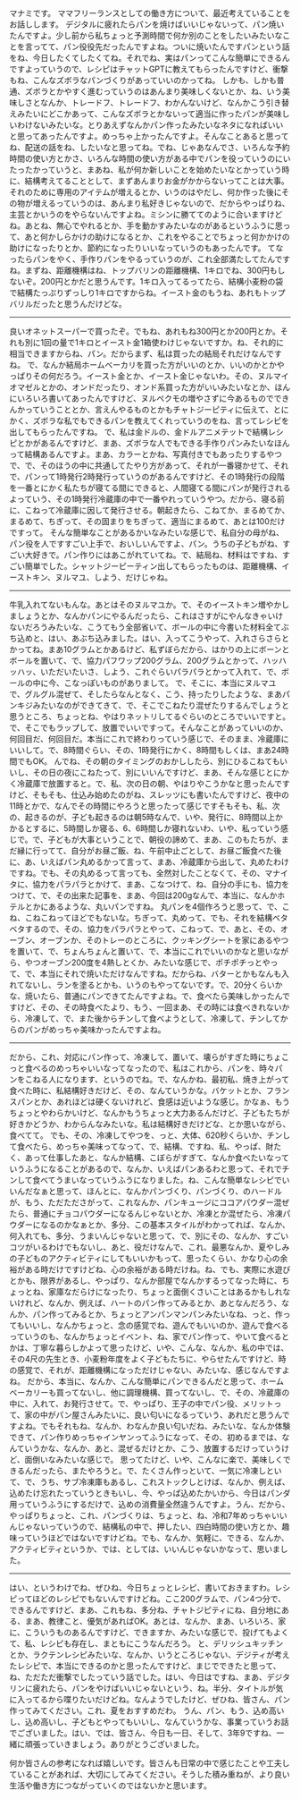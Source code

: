 マナミです。
ママフリーランスとしての働き方について、最近考えていることをお話しします。
デジタルに疲れたらパンを焼けばいいじゃないって、パン焼いたんですよ。少し前から私ちょっと予測時間で何か別のことをしたいみたいなことを言ってて、パン役役先だったんですよね。ついに焼いたんですパンという話をね、今日したくてしたくてね。それでね、実はパンってこんな簡単にできるんですよっていうので、レシピはチャットGPTに教えてもらったんですけど、衝撃もね、こんなズボラなパンづくりがあっていいのかってね。
しかも、しかも普通、ズボラとかやすく進むっていうのはあんまり美味しくないとか、ね、いう美味しさとなんか、トレードフ、トレードフ、わかんないけど、なんかこう引き替えみたいにどこかあって、こんなズボラとかないって適当に作ったパンが美味しいわけないみたいな。とりあえずなんかパン作ったみたいなネタになればいいと思ってあったんですよ。めっちゃ上かったんですよ。そんなことあると思ってね、配送の話をね、したいなと思ってね。でね、じゃあなんでさ、いろんな予約時間の使い方とかさ、いろんな時間の使い方がある中でパンを役っていうのにいたったかっていうと、まあね、私が何か新しいことを始めたいなとかっていう時に、結構考えてることとして、まずあんまりお金がかからないってことは大事。
それのために専用のアイテムが増えるとか、いうのはやだし、何か作った後にその物が増えるっていうのは、あんまり私好きじゃないので、だからやっぱりね、主芸とかいうのをやらないんですよね。ミシンに勝ててのように合いますけどね。あとね、無心でやれるとか、手を動かすみたいなのがあるというふうに思って、あと何かしらかけの助けになるとか、これをやることでちょっと何かかけの助けになったりとか、節約になったりいいなっていうのもあったんです。
てなったらパンをやく、手作りパンをやるっていうのが、これ全部満たしてたんですね。まずね、距離機構はね、トップバリンの距離機構、1キロでね、300円もしないぞ。200円とかだと思うんです。1キロ入ってるってたら、結構小麦粉の袋で結構たっぷりずっしり1キロですからね。イースト金のもうね、あれもトップバリルだったと思うんだけどな。

---------------

良いオネットスーパーで買ったぞ。でもね、あれもね300円とか200円とか。それも別に1回の量で1キロとイースト金1箱使わけじゃないですか。ね、それ的に相当できますからね、パン。だからまず、私は買ったの結局それだけなんですね。
で、なんか結局ホームベーカリを買った方がいいのとか、いいのかとかやっぱりその何だろう。イースト金とか、イースト金じゃないわ。その、ヌルマイオマゼルとかの、オンドだったり、オンド系買った方がいいみたいなとか、ほんにいろいろ書いてあったんですけど、ヌルペクモの増やさずに今あるものでできんかっていうこととか、言えんやるものとかもチャトジーピティに伝えて、とにかく、ズボラな私でもできるパンを教えてくれっていうのをね、言ってレシピを出してもらったんですね。
で、私は金ドルの、金ドルアニメテットで結構レシピとかがあるんですけど、まあ、ズボラな人でもできる手作りパンみたいなほんって結構あるんですよ。まあ、カラーとかね、写真付きでもあったりするやつで、で、そのほうの中に共通してたやり方があって、それが一番寝かせて、それで、パンって1時発行2時発行っていうのがあるんですけど、その1時発行の段階を一番とにかく私たちが寝てる間にできると、人間寝てる間にパンが発行されるよっていう、その1時発行冷蔵庫の中で一番やれっていうやつ。だから、寝る前に、こねって冷蔵庫に因して発行させる。朝起きたら、こねてか、まるめてか、まるめて、ちぎって、その固まりをちぎって、適当にまるめて、あとは100だけですって。
そんな簡単なことがあるかいなみたいな感じで、私自分の母がね、パン役を人ですすごい上手で、おいしいんですよ、パン。うちの子どもがね、すごい大好きで。パン作りにはあこがれていてね。で、結局ね、材料はですね、すごい簡単でした。シャットジーピーティン出してもらったものは、距離機構、イーストキン、ヌルマユ、しよう、だけじゃね。

---------------

牛乳入れてないもんな。あとはそのヌルマユか。で、そのイーストキン増やかしましょうとか、なんかパンにやるんだったら、これはさすがにやんなきゃいけないだろうみたいな、こうてもう全部省いて、ボールの中に今書いた材料全てぶち込めと、はい、あぶち込みました。はい、入ってこうやって、入れさらさらとかってね。まあ10グラムとかあるけど、私ずぼらだから、はかりの上にボーンとボールを置いて、で、協力パフワップ200グラム、200グラムとかって、ハッハッハッ、いただいたいさ、しよう、これぐらいパラパラとかって入れて、で、ボールの中に今、こなっぽいものがありまして。
で、そこに、本当にヌルマユで、グルグル混ぜて、そしたらなんとなく、こう、持ったりしたような、まあパンキジみたいなのができてきて、で、そこでこねたり混ぜたりするんでしょうと思うところ、ちょっとね、やはりネットリしてるぐらいのところでいいですと。で、そこでもラップして、放置でいいですって。そんなことがあっていいのか、何回目だ、何回目だ。本当にこれで終わりっていう感じで、そのまま、冷蔵庫にいいして。で、8時間ぐらい、その、1時発行にかく、8時間もしくは、まあ24時間でもOK。
んでね、その朝のタイミングのおかししたら、別にひるこねてもいいし、その日の夜にこねたって、別にいいんですけど、まあ、そんな感じとにかく冷蔵庫で放置すると。で、私、次の日の朝、やはりやこうかなと思ったんですけど、そもそも、仕込み始めたのがね、スレッツにも書いたんですけど、夜中の11時とかで、なんでその時間にやろうと思ったって感じですそもそも、私、次の、起きるのが、子ども起きるのは朝5時なんで、いや、発行に、8時間以上かかるとするに、5時間しか寝る、6、6時間しか寝れないわ、いや、私っていう感じで。で、子どもが大事ということで、朝役の諦めて、まあ、このもたちが、まだ縁に行ってて、自分がお昼ご飯、ね、午前中止ごとして、お昼ご飯食べた後に、あ、いえばパン丸めるかって言って、まあ、冷蔵庫から出して、丸めたわけですね。でも、その丸めるって言っても、全然対したことなくて、その、マナイタに、協力をパラパラとかけて、まあ、こなつけて、ね、自分の手にも、協力をつけて、で、その出来た記事を、まあ、今回は200gなんで、本当に、なんかホテルとかにあるような、丸いパンですね。
丸パンを4個作ろうと思って、で、こね、こねこねってほどでもないな。ちぎって、丸めって、でも、それを結構ベタベタするので、その、協力をパラパラとやって、こねって、で、あと、その、オーブン、オーブンか、そのトレーのところに、クッキングシートを家にあるやつを置いて、で、ちょんちょんと置いて、で、本当にこれでいいのかなと思いながら、やつオーブン200度を4熱しとくか、みたいな感じで、ポチポチっとやって、で、本当にそれで焼いただけなんですね。だからね、バターとかもなんも入れてないし、ランを塗るとかも、いうのもやってないです。で、20分くらいかな、焼いたら、普通にパンできてたんですよね。で、食べたら美味しかったんですけど、その、その時食べたより、もう、一回まあ、その時には食べきれないから、冷凍して、で、また後からチンして食べようとして、冷凍して、チンしてからのパンがめっちゃ美味かったんですよね。

---------------

だから、これ、対応にパン作って、冷凍して、置いて、壊らがすぎた時にちょこっと食べるのめっちゃいいなってなったので、私はこれから、パンを、時々パンをこねる人になります、というのでね。で、なんかね、最初私、焼き上がって食べた時に、私結構好きだけど、その、なんていうかな。バケットとか、フランスパンとか、あれほどは硬くないけれど、食感は近いような感じ。かなぁ、もうちょっとやわらかいけど、なんかもうちょっと大力あるんだけど、子どもたちが好きかどうか、わからんなみたいな。私は結構好きだけどな、とか思いながら、食べてて。
でも、その、冷凍してやつを、っと、大体、620秒くらいか、チンして食べたら、めっちゃ美味ってなって、で、結構、ですね、私、やっぱ、財たく、あって仕事したあと、なんか結構、こぼらがすぎて、なんか食べたいなっていうふうになることがあるので、なんか、いえばパンあるわと思って、それでチンして食べてうまいなっていうふうになりました。ね、こんな簡単なレシピでいいんだなぁと思って、ほんとに、なんかパンづくり、パンづくり、のハードルが、もう、ただたださがって、これなんか、パンキュージにココアパウダー混ぜたら、普通にチョコパウダーになるんじゃないとか、冷凍とか混ぜたら、冷凍パウダーになるのかなぁとか、多分、この基本スタイルがわかってれば、なんか、何入れても、多分、うまいんじゃないと思って、で、別にその、なんか、すごいコツがいるわけでもないし、あと、役だけなんで、これ、最悪なんか、夏やしみの子どものアクティビティにしてもいいかもって、思ったくらい、かなり心の余裕がある時だけですけどね、心の余裕がある時だけね。ね、でも、実際に水遊びとかも、限界があるし、やっぱり、なんか部屋でなんかするってなった時に、ちょっとね、家庫なだらけになったり、ちょっと面倒くさいことはあるかもしれないけれど、なんか、例えば、ハートのパン作ってみるとか、あとなんだろう、なんか、パン作ってみるとか、ちょっとアンパンマンパンみたいなね、っと、作ってもいいし、なんかちょっと、念の感覚でね、遊んでもいいのか、遊んで食べるっていうのも、なんかちょっとイベント、ね、家でパン作って、やいて食べるとかは、丁寧な暮らしかよって思ったけど、いや、こんな、なんか、私の中では、その4尺の先生とき、小麦粉年度をよく子どもたちに、やらせたんですけど、時の感覚で、それが、距離機構になっただけじゃない、みたいな、感じなんですよね。
だから、本当に、なんか、こんな簡単にパンできるんだと思って、ホームベーカリーも買ってないし、他に調理機構、買ってないし、で、その、冷蔵庫の中に、入れて、お発行させて。で、やっぱり、王子の中でパン役、メリットって、家の中がパン屋さんみたいに、良い匂いになるっていう、あれだと思うんですよね。でもそれもね、なんか、わなんか良い匂いだね、みたいな、なんか体験できて、パン作りめっちゃインヤンってふうになって、その、初めるまでは、なんていうかな、なんか、あと、混ぜるだけとか、こう、放置するだけっていうけど、面倒いなみたいな感じで。
思ってたけど、いや、こんなに楽で、美味しくできるんだったら、またやろうと。で、たくさん作っといて、一気に冷凍しといて、で、うち、サブ冷凍庫もあるし、これストックしとけば、なんか、例えば、込めたけ忘れたっていうときもいし、今、やっぱ込めたかいから、今日はパンダ用っていうふうにするだけで、込めの消費量全然違うんですよ。うん、だから、やっぱりちょっと、これ、パンづくりは、ちょっと、ね、冷和7年めっちゃいいんじゃないっていうので、結構私の中で、押したい、四白時間の使い方とか、趣味っていうほどではないですけどね。でも、なんか、気軽に、できる、なんか、アクティビティというか、では、としては、いいんじゃないかなって、思いました。

---------------

はい、というわけでね、ぜひね、今日ちょっとレシピ、書いておきますわ。レシピってほどのレシピでもないんですけどね。ここ200グラムで、パン4つ分で、できるんですけど、まあ、これもね、多分ね、チャトジピティにね、自分地にある、まあ、教律こと、優気があればOK。あとは、なんか、まあ、いろいろ、家に、こういうものあるんですけど、できますか、みたいな感じで、投げてもよくて、私、レシピも存在し、まともにこうなんだろう。
と、デリッシュキッチンとか、ラクテンレシピみたいな、なんか、いうところじゃない、デジティが考えたレシピで、本当にできるのかと思ったんですけど、まじでできたと思って、ね、ただただ衝撃でしたっていう話でした。はい、今日はですね、まあ、デジタリンに疲れたら、パンをやけばいいじゃないという、ね。半分、タイトルが気に入ってるから喋りたいだけどね。なんようでしたけど、ぜひね、皆さん、パン作ってみてください。これ、夏をおすすめだわ。
うん、パン、もう、込め高いし、込め高いし、子どもとやってもいいし、なんていうかな、事業っていうお話でございました。はい、では、皆さん、今日も一日、そして、3年9ですね、一緒に頑張っていきましょう。ありがとうございました。

何か皆さんの参考になれば嬉しいです。皆さんも日常の中で感じたことや工夫していることがあれば、大切にしてみてください。そうした積み重ねが、より良い生活や働き方につながっていくのではないかと思います。
